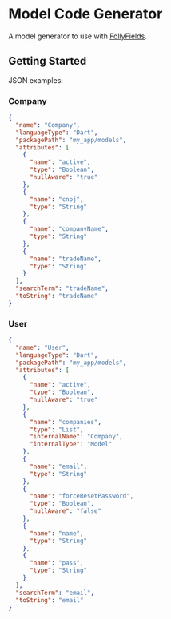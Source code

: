 # Model Code Generator

A model generator to use
with [FollyFields](https://github.com/edufolly/folly_fields).

## Getting Started

JSON examples:

### Company

```json
{
  "name": "Company",
  "languageType": "Dart",
  "packagePath": "my_app/models",
  "attributes": [
    {
      "name": "active",
      "type": "Boolean",
      "nullAware": "true"
    },
    {
      "name": "cnpj",
      "type": "String"
    },
    {
      "name": "companyName",
      "type": "String"
    },
    {
      "name": "tradeName",
      "type": "String"
    }
  ],
  "searchTerm": "tradeName",
  "toString": "tradeName"
}
```

### User

```json
{
  "name": "User",
  "languageType": "Dart",
  "packagePath": "my_app/models",
  "attributes": [
    {
      "name": "active",
      "type": "Boolean",
      "nullAware": "true"
    },
    {
      "name": "companies",
      "type": "List",
      "internalName": "Company",
      "internalType": "Model"
    },
    {
      "name": "email",
      "type": "String"
    },
    {
      "name": "forceResetPassword",
      "type": "Boolean",
      "nullAware": "false"
    },
    {
      "name": "name",
      "type": "String"
    },
    {
      "name": "pass",
      "type": "String"
    }
  ],
  "searchTerm": "email",
  "toString": "email"
}
```